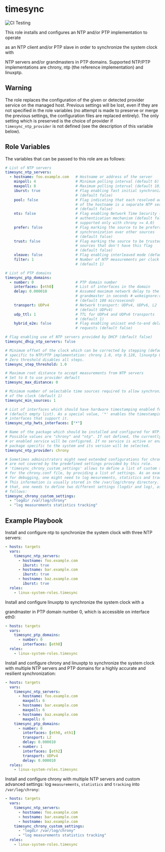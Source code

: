 timesync
========
![CI Testing](https://github.com/linux-system-roles/timesync/workflows/tox/badge.svg)

This role installs and configures an NTP and/or PTP implementation to operate
<!--- wokeignore:rule=slave -->
as an NTP client and/or PTP slave in order to synchronize the system clock with
<!--- wokeignore:rule=master -->
NTP servers and/or grandmasters in PTP domains. Supported NTP/PTP
implementations are chrony, ntp (the reference implementation) and linuxptp.

Warning
-------

The role replaces the configuration of the given or detected provider
service on the managed host. Previous settings will be lost, even if
they are not specified in the role variables (no attempt is made to
preserve or merge the previous settings, the configuration files are
replaced entirely). The only setting which is preserved is the choice
of provider if `timesync_ntp_provider` is not defined (see the
description of this variable below).

Role Variables
--------------

The variables that can be passed to this role are as follows:

```yaml
# List of NTP servers
timesync_ntp_servers:
  - hostname: foo.example.com   # Hostname or address of the server
    minpoll: 4                  # Minimum polling interval (default 6)
    maxpoll: 8                  # Maximum polling interval (default 10)
    iburst: true                # Flag enabling fast initial synchronization
                                # (default false)
    pool: false                 # Flag indicating that each resolved address
                                # of the hostname is a separate NTP server
                                # (default false)
    nts: false                  # Flag enabling Network Time Security (NTS)
                                # authentication mechanism (default false,
                                # supported only with chrony >= 4.0)
    prefer: false               # Flag marking the source to be preferred for
                                # synchronization over other sources
                                # (default false)
    trust: false                # Flag marking the source to be trusted over
                                # sources that don't have this flag
                                # (default false)
    xleave: false               # Flag enabling interleaved mode (default false)
    filter: 1                   # Number of NTP measurements per clock update
                                # (default 1)

# List of PTP domains
timesync_ptp_domains:
  - number: 0                   # PTP domain number
    interfaces: [eth0]          # List of interfaces in the domain
    delay: 0.000010             # Assumed maximum network delay to the
                                # grandmaster in seconds # wokeignore:rule=master
                                # (default 100 microsecond)
    transport: UDPv4            # Network transport: UDPv4, UDPv6, L2
                                # (default UDPv4)
    udp_ttl: 1                  # TTL for UDPv4 and UDPv6 transports
                                # (default 1)
    hybrid_e2e: false           # Flag enabling unicast end-to-end delay
                                # requests (default false)

# Flag enabling use of NTP servers provided by DHCP (default false)
timesync_dhcp_ntp_servers: false

# Minimum offset of the clock which can be corrected by stepping (default is
# specific to NTP/PTP implementation: chrony 1.0, ntp 0.128, linuxptp 0.00002).
# Zero threshold disables all steps.
timesync_step_threshold: 1.0

# Maximum root distance to accept measurements from NTP servers
# Set to 0 to use provider default
timesync_max_distance: 0

# Minimum number of selectable time sources required to allow synchronization
# of the clock (default 1)
timesync_min_sources: 1

# List of interfaces which should have hardware timestamping enabled for NTP
# (default empty list). As a special value, '*' enables the timestamping on all
# interfaces that support it.
timesync_ntp_hwts_interfaces: ["*"]

# Name of the package which should be installed and configured for NTP.
# Possible values are "chrony" and "ntp". If not defined, the currently active
# or enabled service will be configured. If no service is active or enabled, a
# package specific to the system and its version will be selected.
timesync_ntp_provider: chrony

# Sometimes administrators might need extended configurations for chrony which
# are not covered by the predefined settings provided by this role.
# 'timesync_chrony_custom_settings' allows to define a list of custom settings
# for the chrony.conf file, by providing a list of settings. As an example,
# for debugging, one might need to log mesurements, statistics and tracking.
# This information is usually stored in the /var/log/chrony directory. For
# that, one needs to define two different settings (logdir and log), as
# follows:
timesync_chrony_custom_settings:
  - "logdir /var/log/chrony"
  - "log measurements statistics tracking"
```

Example Playbook
----------------

Install and configure ntp to synchronize the system clock with three NTP servers:

```yaml
- hosts: targets
  vars:
    timesync_ntp_servers:
      - hostname: foo.example.com
        iburst: true
      - hostname: bar.example.com
        iburst: true
      - hostname: baz.example.com
        iburst: true
  roles:
    - linux-system-roles.timesync
```

Install and configure linuxptp to synchronize the system clock with a
<!--- wokeignore:rule=master -->
grandmaster in PTP domain number 0, which is accessible on interface eth0:

```yaml
- hosts: targets
  vars:
    timesync_ptp_domains:
      - number: 0
        interfaces: [eth0]
  roles:
    - linux-system-roles.timesync
```

Install and configure chrony and linuxptp to synchronize the system clock with
multiple NTP servers and PTP domains for a highly accurate and resilient
synchronization:

```yaml
- hosts: targets
  vars:
    timesync_ntp_servers:
      - hostname: foo.example.com
        maxpoll: 6
      - hostname: bar.example.com
        maxpoll: 6
      - hostname: baz.example.com
        maxpoll: 6
    timesync_ptp_domains:
      - number: 0
        interfaces: [eth0, eth1]
        transport: L2
        delay: 0.000010
      - number: 1
        interfaces: [eth2]
        transport: UDPv4
        delay: 0.000010
  roles:
    - linux-system-roles.timesync
```

Install and configure chrony with multiple NTP servers and custom advanced
settings: log `measurements`, `statistics` and `tracking`
into `/var/log/chrony`:


```yaml
- hosts: targets
  vars:
    timesync_ntp_servers:
      - hostname: foo.example.com
      - hostname: bar.example.com
      - hostname: baz.example.com
    timesync_chrony_custom_settings:
      - "logdir /var/log/chrony"
      - "log measurements statistics tracking"
  roles:
    - linux-system-roles.timesync
```
